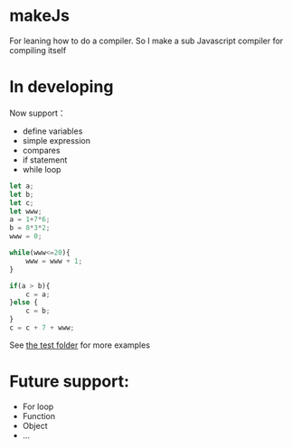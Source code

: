 # makeJs
For leaning how to do a compiler. 
So I make a sub Javascript compiler for compiling itself

# In developing

Now support：

* define variables
* simple expression
* compares
* if statement
* while loop
 
```js
let a;
let b;
let c;
let www;
a = 1+7*6;
b = 8*3*2;
www = 0;

while(www<=20){
    www = www + 1;
}

if(a > b){
    c = a;
}else {
    c = b;
}
c = c + 7 + www;
```

See <a href="https://github.com/zuluoaaa/makeJs/tree/master/test">the test folder</a> for more examples
 
 # Future support:
 * For loop
 * Function
 * Object
 * ...
 
 
 
